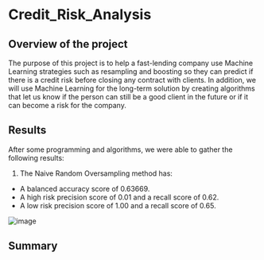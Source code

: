 # Credit_Risk_Analysis


## Overview of the project

The purpose of this project is to help a fast-lending company use Machine Learning strategies such as resampling and boosting so they can predict if there is a credit risk before closing any contract with clients. In addition, we will use Machine Learning for the long-term solution by creating algorithms that let us know if the person can still be a good client in the future or if it can become a risk for the company. 

## Results

After some programming and algorithms, we were able to gather the following results:

1) The Naive Random Oversampling method has:

+ A balanced accuracy score of 0.63669.
+ A high risk precision score of 0.01 and a recall score of 0.62.
+ A low risk precision score of 1.00 and a recall score of 0.65.

![image](https://user-images.githubusercontent.com/113261292/218922689-81527af8-9559-4a25-8ce0-54bfeb51a0c4.png)






## Summary
